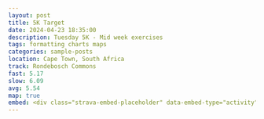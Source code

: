 ```yaml
---
layout: post
title: 5K Target
date: 2024-04-23 18:35:00
description: Tuesday 5K - Mid week exercises
tags: formatting charts maps
categories: sample-posts
location: Cape Town, South Africa
track: Rondebosch Commons
fast: 5.17
slow: 6.09
avg: 5.54
map: true
embed: <div class="strava-embed-placeholder" data-embed-type="activity" data-embed-id="11247677988" data-style="standard"></div><script src="https://strava-embeds.com/embed.js"></script>
---
```


<div class="strava-embed-placeholder" data-embed-type="activity" data-embed-id="5713815063" data-style="standard"></div><script src="https://strava-embeds.com/embed.js"></script>